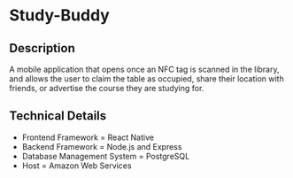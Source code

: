# Study-Buddy

## Description
A mobile application that opens once an NFC tag is scanned in the library, and allows the user to claim the table as occupied, 
share their location with friends, or advertise the course they are studying for.

## Technical Details
* Frontend Framework = React Native
* Backend Framework = Node.js and Express
* Database Management System = PostgreSQL 
* Host = Amazon Web Services

